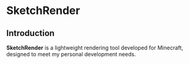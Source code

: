 # SketchRender

## Introduction
**SketchRender** is a lightweight rendering tool developed for Minecraft, designed to meet my personal development needs.  
